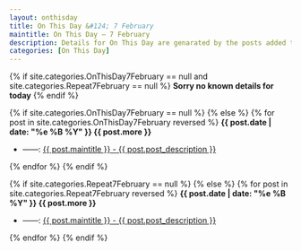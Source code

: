 ```yaml
---
layout: onthisday
title: On This Day &#124; 7 February
maintitle: On This Day — 7 February
description: Details for On This Day are genarated by the posts added to the website so the content is subject to changes/updates over time.
categories: [On This Day]
---
```


{% if site.categories.OnThisDay7February == null and site.categories.Repeat7February == null %}
<strong>Sorry no known details for today</strong>
{% endif %}

{% if site.categories.OnThisDay7February == null %}
{% else %}
{% for post in site.categories.OnThisDay7February reversed %}
<strong>{{ post.date | date: "%e %B %Y" }} {{ post.more }}</strong>
<ul>
<li> ——: <a href="{{ post.url }}">{{ post.maintitle }} - {{ post.post_description }}</a></li>
</ul>
{% endfor %}
{% endif %}

{% if site.categories.Repeat7February == null %}
{% else %}
{% for post in site.categories.Repeat7February reversed %}
<strong>{{ post.date | date: "%e %B %Y" }} {{ post.more }}</strong>
<ul>
<li> ——: <a href="{{ post.url }}">{{ post.maintitle }} - {{ post.post_description }}</a></li>
</ul>
{% endfor %}
{% endif %}
